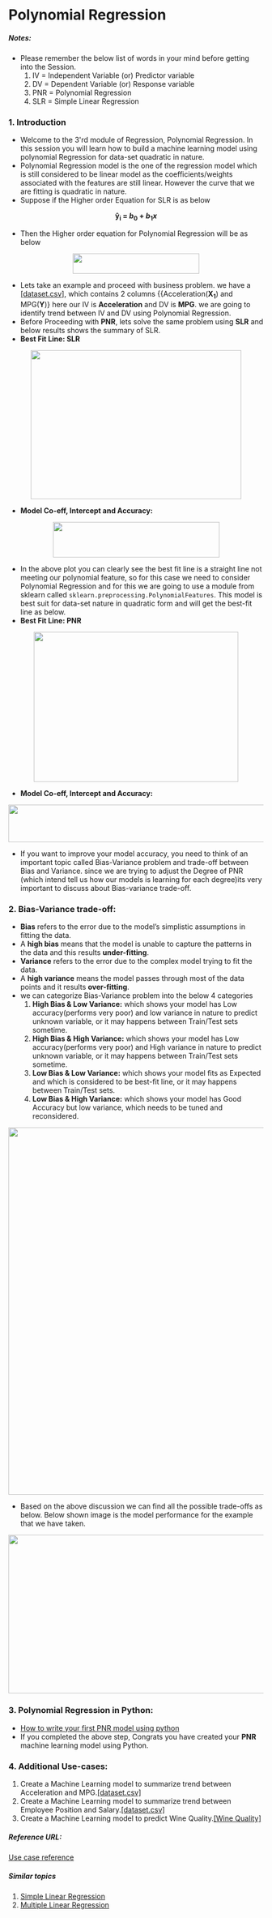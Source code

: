 # Polynomial Regression

##### Notes: 
- Please remember the below list of words in your mind before getting into the Session.
	1. IV = Independent Variable (or) Predictor variable
	2. DV = Dependent Variable (or) Response variable
	3. PNR = Polynomial Regression
	4. SLR = Simple Linear Regression

### 1. Introduction
- Welcome to the 3'rd module of Regression, Polynomial Regression. In this session you will learn how to build a machine learning model using polynomial Regression for data-set quadratic in nature.
- Polynomial Regression model is the one of the regression model which  is still considered to be linear model as the coefficients/weights associated with the features are still linear. However the curve that we are fitting is quadratic in nature.
- Suppose if the Higher order Equation for SLR is as below

<p align="center">
  <b>y&#770;<sub>i</sub> = <i>b</i><sub>0</sub> + <i>b</i><sub>1</sub><i>x</i></b>
</p>    

- Then the Higher order equation for Polynomial Regression will be as below

<p align="center">
  <img width="250" height="40" src="https://github.com/ManikandanJeyabal/Machine-Learning-101/blob/master/Python%20+%20Machine%20Learning%20+%20Deep%20Learning/Machine%20Learning%20The%20Complete%20Reference/3-Regression%20Models/Polynomial%20Regression/Reference/Regression%20Model.JPG?raw=true">
</p>    

- Lets take an example and proceed with business problem. we have a [[dataset.csv]](https://github.com/ManikandanJeyabal/Machine-Learning-101/blob/master/Python%20%2B%20Machine%20Learning%20%2B%20Deep%20Learning/Machine%20Learning%20The%20Complete%20Reference/3-Regression%20Models/Polynomial%20Regression/Dataset/carMPG.csv), which contains 2 columns {{Acceleration(<b>X<sub>1</sub></b>) and MPG(<b>Y</b>)} here our IV is **Acceleration** and DV is **MPG**. we are going to identify trend between IV and DV using Polynomial Regression.
- Before Proceeding with **PNR**, lets solve the same problem using **SLR** and below results shows the summary of SLR.  
- **Best Fit Line: SLR**

<p align="center">
  <img width="416" height="294" src="https://github.com/ManikandanJeyabal/Machine-Learning-101/blob/master/Python%20+%20Machine%20Learning%20+%20Deep%20Learning/Machine%20Learning%20The%20Complete%20Reference/3-Regression%20Models/Polynomial%20Regression/Reference/SLR_BFLine.JPG?raw=true">
</p>    

- **Model Co-eff, Intercept and Accuracy:**

<p align="center">
  <img width="329" height="70" src="https://github.com/ManikandanJeyabal/Machine-Learning-101/blob/master/Python%20+%20Machine%20Learning%20+%20Deep%20Learning/Machine%20Learning%20The%20Complete%20Reference/3-Regression%20Models/Polynomial%20Regression/Reference/SLR_Accuracy.JPG?raw=true">
</p>  

- In the above plot you can clearly see the best fit line is a straight line not meeting our polynomial feature, so for this case we need to consider Polynomial Regression and for this we are going to use a module from sklearn called ```sklearn.preprocessing.PolynomialFeatures```. This model is best suit for data-set nature in quadratic form and will get the best-fit line as below.
- **Best Fit Line: PNR**

<p align="center">
  <img width="404" height="296" src="https://github.com/ManikandanJeyabal/Machine-Learning-101/blob/master/Python%20+%20Machine%20Learning%20+%20Deep%20Learning/Machine%20Learning%20The%20Complete%20Reference/3-Regression%20Models/Polynomial%20Regression/Reference/PNR_BFLine.JPG?raw=true">
</p>    

- **Model Co-eff, Intercept and Accuracy:**

<p align="center">
  <img width="534" height="74" src="https://github.com/ManikandanJeyabal/Machine-Learning-101/blob/master/Python%20+%20Machine%20Learning%20+%20Deep%20Learning/Machine%20Learning%20The%20Complete%20Reference/3-Regression%20Models/Polynomial%20Regression/Reference/PNR_Accuracy.JPG?raw=true">
</p>  

- If you want to improve your model accuracy, you need to think of an important topic called Bias-Variance problem and trade-off between Bias and Variance. since we are trying to adjust the Degree of PNR (which intend tell us how our models is learning for each degree)its very important to discuss about Bias-variance trade-off.  
### 2. Bias-Variance trade-off:
- **Bias** refers to the error due to the model’s simplistic assumptions in fitting the data.
- A **high bias** means that the model is unable to capture the patterns in the data and this results **under-fitting**.
- **Variance** refers to the error due to the complex model trying to fit the data.
- A **high variance** means the model passes through most of the data points and it results **over-fitting**.
- we can categorize Bias-Variance problem into the below 4 categories
	1. <b>High Bias & Low Variance:</b> which shows your model has Low accuracy(performs very poor) and low variance in nature to predict unknown variable, or it may happens between Train/Test sets sometime.
	2. <b>High Bias & High Variance:</b> which shows your model has Low accuracy(performs very poor) and High variance in nature to predict unknown variable, or it may happens between Train/Test sets sometime.
	3. <b>Low Bias & Low Variance:</b> which shows your model fits as Expected and which is considered to be best-fit line, or it may happens between Train/Test sets.
	4.  <b>Low Bias & High Variance:</b> which shows your model has Good Accuracy but low variance, which needs to be tuned and reconsidered.

<p align="center">
  <img width="974" height="725" src="https://github.com/ManikandanJeyabal/Machine-Learning-101/blob/master/Python%20+%20Machine%20Learning%20+%20Deep%20Learning/Machine%20Learning%20The%20Complete%20Reference/3-Regression%20Models/Polynomial%20Regression/Reference/Bias_Variance_Tradeoff.JPG?raw=true">
</p>   

- Based on the above discussion we can find all the possible trade-offs as below. Below shown image is the model performance for the example that we have taken.

<p align="center">
  <img width="864" height="313" src="https://github.com/ManikandanJeyabal/Machine-Learning-101/blob/master/Python%20+%20Machine%20Learning%20+%20Deep%20Learning/Machine%20Learning%20The%20Complete%20Reference/3-Regression%20Models/Polynomial%20Regression/Reference/Bias_Variance_Tradeoff_plot.JPG?raw=true">
</p>   


### 3. Polynomial Regression in Python:
- [How to write your first PNR model using python](https://github.com/ManikandanJeyabal/Machine-Learning-101/blob/master/Python%20%2B%20Machine%20Learning%20%2B%20Deep%20Learning/Machine%20Learning%20The%20Complete%20Reference/3-Regression%20Models/Polynomial%20Regression/Polynomial%20Regression%20in%20Python.md#polynomial-regression-in-python)
- If you completed the above step, Congrats you have created your **PNR** machine learning model using Python.

### 4. Additional Use-cases:
1. Create a Machine Learning model to summarize trend between Acceleration and MPG.[[dataset.csv]](https://github.com/ManikandanJeyabal/Machine-Learning-101/blob/master/Python%20%2B%20Machine%20Learning%20%2B%20Deep%20Learning/Machine%20Learning%20The%20Complete%20Reference/3-Regression%20Models/Polynomial%20Regression/Dataset/carMPG.csv)
2. Create a Machine Learning model to summarize trend between Employee Position and Salary.[[dataset.csv]](https://github.com/ManikandanJeyabal/Machine-Learning-101/blob/master/Python%20%2B%20Machine%20Learning%20%2B%20Deep%20Learning/Machine%20Learning%20The%20Complete%20Reference/3-Regression%20Models/Polynomial%20Regression/Dataset/Position_Salaries.csv)
3. Create a Machine Learning model to predict Wine Quality.[[Wine Quality]](https://github.com/ManikandanJeyabal/Machine-Learning-101/blob/master/Python%20%2B%20Machine%20Learning%20%2B%20Deep%20Learning/Machine%20Learning%20The%20Complete%20Reference/3-Regression%20Models/Polynomial%20Regression/Dataset/winequality-red.csv)

##### Reference URL:
[Use case reference](https://github.com/ManikandanJeyabal/Workplace/tree/master/DataScience/Regression/Polynomial%20Regression)

##### Similar topics
1. [Simple Linear Regression](https://github.com/ManikandanJeyabal/Machine-Learning-101/tree/master/Python%20%2B%20Machine%20Learning%20%2B%20Deep%20Learning/Machine%20Learning%20The%20Complete%20Reference/3-Regression%20Models/Simple%20Linear%20Regression#simple-linear-regression)
2. [Multiple Linear Regression](https://github.com/ManikandanJeyabal/Machine-Learning-101/tree/master/Python%20%2B%20Machine%20Learning%20%2B%20Deep%20Learning/Machine%20Learning%20The%20Complete%20Reference/3-Regression%20Models/Multi%20Linear%20Regression#multi-linear-regression)